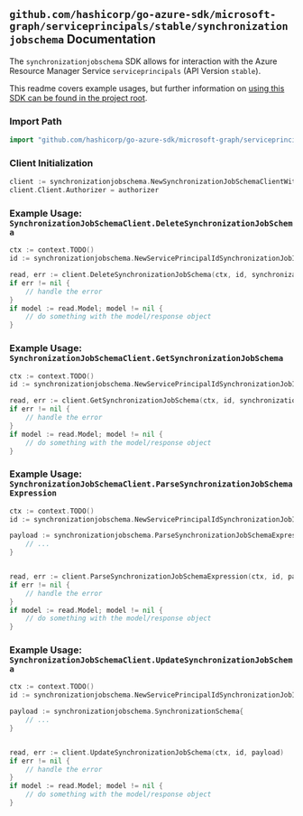 
## `github.com/hashicorp/go-azure-sdk/microsoft-graph/serviceprincipals/stable/synchronizationjobschema` Documentation

The `synchronizationjobschema` SDK allows for interaction with the Azure Resource Manager Service `serviceprincipals` (API Version `stable`).

This readme covers example usages, but further information on [using this SDK can be found in the project root](https://github.com/hashicorp/go-azure-sdk/tree/main/docs).

### Import Path

```go
import "github.com/hashicorp/go-azure-sdk/microsoft-graph/serviceprincipals/stable/synchronizationjobschema"
```


### Client Initialization

```go
client := synchronizationjobschema.NewSynchronizationJobSchemaClientWithBaseURI("https://management.azure.com")
client.Client.Authorizer = authorizer
```


### Example Usage: `SynchronizationJobSchemaClient.DeleteSynchronizationJobSchema`

```go
ctx := context.TODO()
id := synchronizationjobschema.NewServicePrincipalIdSynchronizationJobID("servicePrincipalIdValue", "synchronizationJobIdValue")

read, err := client.DeleteSynchronizationJobSchema(ctx, id, synchronizationjobschema.DefaultDeleteSynchronizationJobSchemaOperationOptions())
if err != nil {
	// handle the error
}
if model := read.Model; model != nil {
	// do something with the model/response object
}
```


### Example Usage: `SynchronizationJobSchemaClient.GetSynchronizationJobSchema`

```go
ctx := context.TODO()
id := synchronizationjobschema.NewServicePrincipalIdSynchronizationJobID("servicePrincipalIdValue", "synchronizationJobIdValue")

read, err := client.GetSynchronizationJobSchema(ctx, id, synchronizationjobschema.DefaultGetSynchronizationJobSchemaOperationOptions())
if err != nil {
	// handle the error
}
if model := read.Model; model != nil {
	// do something with the model/response object
}
```


### Example Usage: `SynchronizationJobSchemaClient.ParseSynchronizationJobSchemaExpression`

```go
ctx := context.TODO()
id := synchronizationjobschema.NewServicePrincipalIdSynchronizationJobID("servicePrincipalIdValue", "synchronizationJobIdValue")

payload := synchronizationjobschema.ParseSynchronizationJobSchemaExpressionRequest{
	// ...
}


read, err := client.ParseSynchronizationJobSchemaExpression(ctx, id, payload)
if err != nil {
	// handle the error
}
if model := read.Model; model != nil {
	// do something with the model/response object
}
```


### Example Usage: `SynchronizationJobSchemaClient.UpdateSynchronizationJobSchema`

```go
ctx := context.TODO()
id := synchronizationjobschema.NewServicePrincipalIdSynchronizationJobID("servicePrincipalIdValue", "synchronizationJobIdValue")

payload := synchronizationjobschema.SynchronizationSchema{
	// ...
}


read, err := client.UpdateSynchronizationJobSchema(ctx, id, payload)
if err != nil {
	// handle the error
}
if model := read.Model; model != nil {
	// do something with the model/response object
}
```
